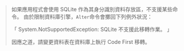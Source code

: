 > 如果應用程式會使用 SQLite 作為其身分識別資料存放區，不支援某些命令。 由於限制資料庫引擎，`Alter`命令會擲回下列例外狀況：
>
> 「 System.NotSupportedException: SQLite 不支援此移轉作業。 」 
>
> 因應之道，請變更資料表在資料庫上執行 Code First 移轉。

